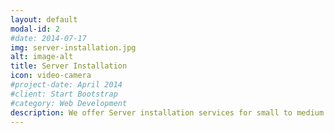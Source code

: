 ```yaml
---
layout: default
modal-id: 2
#date: 2014-07-17
img: server-installation.jpg
alt: image-alt
title: Server Installation
icon: video-camera
#project-date: April 2014
#client: Start Bootstrap
#category: Web Development
description: We offer Server installation services for small to medium organization and corporate. 
---
```

